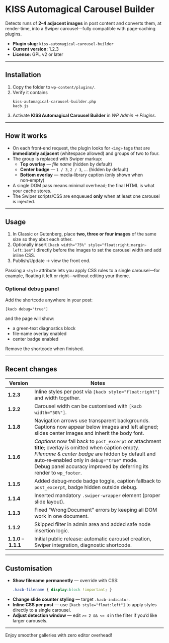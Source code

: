 # KISS Automagical Carousel Builder

Detects runs of **2–4 adjacent images** in post content and converts them, at
render‑time, into a Swiper carousel—fully compatible with page‑caching plugins.

* **Plugin slug:** `kiss‑automagical‑carousel‑builder`
* **Current version:** 1.2.3
* **License:** GPL v2 or later

---

## Installation

1. Copy the folder to `wp-content/plugins/`.
2. Verify it contains  
   ```
   kiss-automagical-carousel-builder.php
   kacb.js
   ```
3. Activate **KISS Automagical Carousel Builder** in *WP Admin → Plugins*.

---

## How it works

* On each front‑end request, the plugin looks for `<img>` tags that are
  **immediately adjacent** (whitespace allowed) and groups of two to four.
* The group is replaced with Swiper markup:
  * **Top overlay** — *file name* (hidden by default)  
  * **Center badge** — `1 / 3`, `2 / 3`, … (hidden by default)  
  * **Bottom overlay** — media‑library caption (only shown when non‑empty)
* A single DOM pass means minimal overhead; the final HTML is what your cache
  stores.
* The Swiper scripts/CSS are enqueued **only** when at least one carousel is
  injected.

---

## Usage

1. In Classic or Gutenberg, place **two, three or four images** of the same size so
   they abut each other.
2. Optionally insert `[kacb width="75%" style="float:right;margin-left:1em"]`
   directly before the images to set the carousel width and add inline CSS.
3. Publish/Update → view the front end.

Passing a `style` attribute lets you apply CSS rules to a single carousel—for
example, floating it left or right—without editing your theme.

### Optional debug panel

Add the shortcode anywhere in your post:

```text
[kacb debug="true"]
```

and the page will show:

* a green‑text diagnostics block
* file‑name overlay enabled
* center badge enabled

Remove the shortcode when finished.

---

## Recent changes

| Version | Notes |
|---------|-------|
| **1.2.3** | Inline styles per post via `[kacb style="float:right"]` and width together. |
| **1.2.2** | Carousel width can be customised with `[kacb width="50%"]`. |
| **1.1.8** | Navigation arrows use transparent backgrounds. Captions now appear below images and left aligned; slides center images and inherit the body font. |
| **1.1.6** | *Captions* now fall back to `post_excerpt` or attachment **title**; overlay is omitted when caption empty.<br>*Filename* & *center badge* are hidden by default and auto‑re‑enabled only in `debug="true"` mode.<br>Debug panel accuracy improved by deferring its render to `wp_footer`. |
| **1.1.5** | Added debug‑mode badge toggle, caption fallback to `post_excerpt`, badge hidden outside debug. |
| **1.1.4** | Inserted mandatory `.swiper-wrapper` element (proper slide layout). |
| **1.1.3** | Fixed “Wrong Document” errors by keeping all DOM work in one document. |
| **1.1.2** | Skipped filter in admin area and added safe node insertion logic. |
| **1.1.0 – 1.1.1** | Initial public release: automatic carousel creation, Swiper integration, diagnostic shortcode. |

---

## Customisation

* **Show filename permanently** — override with CSS:  
  ```css
  .kacb-filename { display:block !important; }
  ```
* **Change slide counter styling** — target `.kacb-indicator`.
* **Inline CSS per post** — use `[kacb style="float:left"]` to apply styles
  directly to a single carousel.
* **Adjust detection window** — edit `>= 2 && <= 4` in the filter if you’d
  like larger carousels.

---

Enjoy smoother galleries with zero editor overhead!
